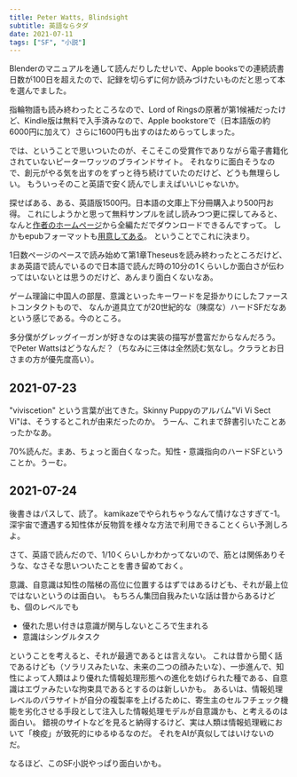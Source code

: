 ```yaml
---
title: Peter Watts, Blindsight
subtitle: 英語ならタダ
date: 2021-07-11
tags: ["SF", "小説"]
---
```

Blenderのマニュアルを通して読んだりしたせいで、Apple booksでの連続読書日数が100日を超えたので、記録を切らずに何か読みづけたいものだと思って本を選んでました。

指輪物語も読み終わったところなので、Lord of Ringsの原著が第1候補だったけど、Kindle版は無料で入手済みなので、Apple bookstoreで（日本語版の約6000円に加えて）さらに1600円も出すのはためらってしまった。

では、ということで思いついたのが、そこそこの受賞作でありながら電子書籍化されていないピーターワッツのブラインドサイト。
それなりに面白そうなので、創元がやる気を出すのをずっと待ち続けていたのだけど、どうも無理らしい。
もういっそのこと英語で安く読んでしまえばいいじゃないか。

探せばある、ある、英語版1500円。日本語の文庫上下分冊購入より500円お得。
これにしようかと思って無料サンプルを試し読みつつ更に探してみると、なんと[作者のホームページ](https://rifters.com)から全編ただでダウンロードできるんですって。
しかもepubフォーマットも[用意してある](https://rifters.com/real/Blindsight.htm)。
ということでこれに決まり。

1日数ページのペースで読み始めて第1章Theseusを読み終わったところだけど、まあ英語で読んでいるので日本語で読んだ時の10分の1くらいしか面白さが伝わってはいないとは思うのだけど、あんまり面白くないなあ。

ゲーム理論に中国人の部屋、意識といったキーワードを足掛かりにしたファーストコンタクトもので、
なんか道具立てが20世紀的な（陳腐な）ハードSFだなあという感じである。今のところ。

多分僕がグレッグイーガンが好きなのは実装の描写が豊富だからなんだろう。
でPeter Wattsはどうなんだ？（ちなみに三体は全然読む気なし。クララとお日さまの方が優先度高い）。

## 2021-07-23

"viviscetion" という言葉が出てきた。Skinny Puppyのアルバム"Vi Vi Sect Vi"は、そうするとこれが由来だったのか。
うーん、これまで辞書引いたことあったかなあ。

70%読んだ。まあ、ちょっと面白くなった。知性・意識指向のハードSFということか。うーむ。

## 2021-07-24

後書きはパスして、読了。
kamikazeでやられちゃうなんて情けなさすぎて-1。
深宇宙で遭遇する知性体が反物質を様々な方法で利用できることくらい予測しろよ。

さて、英語で読んだので、1/10くらいしかわかってないので、筋とは関係ありそうな、なさそな思いついたことを書き留めておく。

意識、自意識は知性の階梯の高位に位置するはずではあるけども、それが最上位ではないというのは面白い。
もちろん集団自我みたいな話は昔からあるけども、個のレベルでも

- 優れた思い付きは意識が関与しないところで生まれる
- 意識はシングルタスク

ということを考えると、それが最適であるとは言えない。
これは昔から聞く話であるけども（ソラリスみたいな、未来の二つの顔みたいな）、一歩進んで、知性によって人類はより優れた情報処理形態への進化を妨げられた種である、自意識はエヴァみたいな拘束具であるとするのは新しいかも。
あるいは、情報処理レベルのパラサイトが自分の複製率を上げるために、寄生主のセルフチェック機能を劣化させる手段として注入した情報処理モデルが自意識かも、と考えるのは面白い。
錯視のサイトなどを見ると納得するけど、実は人類は情報処理戦において「検疫」が致死的にゆるゆるなのだ。
それをAIが真似してはいけないのだ。

なるほど、このSF小説やっぱり面白いかも。
